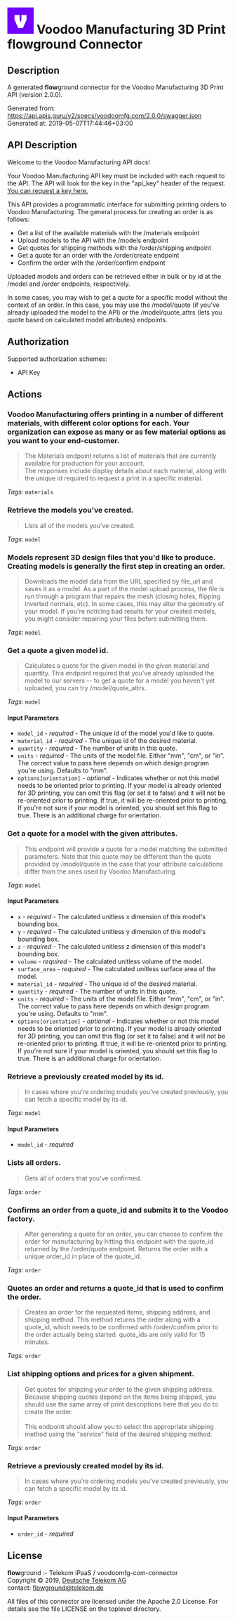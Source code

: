 # ![LOGO](logo.png) Voodoo Manufacturing 3D Print **flow**ground Connector

## Description

A generated **flow**ground connector for the Voodoo Manufacturing 3D Print API (version 2.0.0).

Generated from: https://api.apis.guru/v2/specs/voodoomfg.com/2.0.0/swagger.json<br/>
Generated at: 2019-05-07T17:44:46+03:00

## API Description

Welcome to the Voodoo Manufacturing API docs!

Your Voodoo Manufacturing API key must be included with each request to the API. The API will look for the key in the "api_key" header of the request. <a href="https://voodoomfg.com/3d-print-api#get-access" target="_blank">You can request a key here.</a>

This API provides a programmatic interface for submitting printing orders to Voodoo Manufacturing. The general process for creating an order is as follows:
  - Get a list of the available materials with the /materials endpoint
  - Upload models to the API with the /models endpoint
  - Get quotes for shipping methods with the /order/shipping endpoint
  - Get a quote for an order with the /order/create endpoint
  - Confirm the order with the /order/confirm endpoint

Uploaded models and orders can be retrieved either in bulk or by id at the /model and /order endpoints, respectively.

In some cases, you may wish to get a quote for a specific model without the context of an order. In this case, you may use the /model/quote (if you've already uploaded the model to the API) or the /model/quote_attrs (lets you quote based on calculated model attributes) endpoints.


## Authorization

Supported authorization schemes:
- API Key
## Actions

### Voodoo Manufacturing offers printing in a number of different materials, with different color options for each. Your organization can expose as many or as few material options as you want to your end-customer.

> The Materials endpoint returns a list of materials that are currently available for production for your account.<br/>
> The responses include display details about each material, along with the unique id required to request a print in a specific material.

*Tags:* `materials`

### Retrieve the models you've created.

> Lists all of the models you've created.

*Tags:* `model`

### Models represent 3D design files that you'd like to produce. Creating models is generally the first step in creating an order.

> Downloads the model data from the URL specified by file_url and saves it as a model. As a part of the model upload process, the file is run through a program that repairs the mesh (closing holes, flipping inverted normals, etc). In some cases, this may alter the geometry of your model. If you're noticing bad results for your created models, you might consider repairing your files before submitting them.

*Tags:* `model`

### Get a quote a given model id.

> Calculates a quote for the given model in the given material and quantity. This endpoint required that you've already uploaded the model to our servers -- to get a quote for a model you haven't yet uploaded, you can try /model/quote_attrs.

*Tags:* `model`

#### Input Parameters
* `model_id` - _required_ - The unique id of the model you'd like to quote.
* `material_id` - _required_ - The unique id of the desired material.
* `quantity` - _required_ - The number of units in this quote.
* `units` - _required_ - The units of the model file. Either "mm", "cm", or "in". The correct value to pass here depends on which design program you're using. Defaults to "mm".
* `options[orientation]` - _optional_ - Indicates whether or not this model needs to be oriented prior to printing. If your model is already oriented for 3D printing, you can omit this flag (or set it to false) and it will not be re-oriented prior to printing. If true, it will be re-oriented prior to printing. If you're not sure if your model is oriented, you should set this flag to true. There is an additional charge for orientation.

### Get a quote for a model with the given attributes.

> This endpoint will provide a quote for a model matching the submitted parameters. Note that this quote may be different than the quote provided by /model/quote in the case that your attribute calculations differ from the ones used by Voodoo Manufacturing.

*Tags:* `model`

#### Input Parameters
* `x` - _required_ - The calculated unitless x dimension of this model's bounding box.
* `y` - _required_ - The calculated unitless y dimension of this model's bounding box.
* `z` - _required_ - The calculated unitless z dimension of this model's bounding box.
* `volume` - _required_ - The calculated unitless volume of the model.
* `surface_area` - _required_ - The calculated unitless surface area of the model.
* `material_id` - _required_ - The unique id of the desired material.
* `quantity` - _required_ - The number of units in this quote.
* `units` - _required_ - The units of the model file. Either "mm", "cm", or "in". The correct value to pass here depends on which design program you're using. Defaults to "mm".
* `options[orientation]` - _optional_ - Indicates whether or not this model needs to be oriented prior to printing. If your model is already oriented for 3D printing, you can omit this flag (or set it to false) and it will not be re-oriented prior to printing. If true, it will be re-oriented prior to printing. If you're not sure if your model is oriented, you should set this flag to true. There is an additional charge for orientation.

### Retrieve a previously created model by its id.

> In cases where you're ordering models you've created previously, you can fetch a specific model by its id.

*Tags:* `model`

#### Input Parameters
* `model_id` - _required_

### Lists all orders.

> Gets all of orders that you've confirmed.

*Tags:* `order`

### Confirms an order from a quote_id and submits it to the Voodoo factory.

> After generating a quote for an order, you can choose to confirm the order for manufacturing by hitting this endpoint with the quote_id returned by the /order/quote endpoint. Returns the order with a unique order_id in place of the quote_id.

*Tags:* `order`

### Quotes an order and returns a quote_id that is used to confirm the order.

> Creates an order for the requested items, shipping address, and shipping method. This method returns the order along with a quote_id, which needs to be confirmed with /order/confirm prior to the order actually being started. quote_ids are only valid for 15 minutes.

*Tags:* `order`

### List shipping options and prices for a given shipment.

> Get quotes for shipping your order to the given shipping address. Because shipping quotes depend on the items being shipped, you should use the same array of print descriptions here that you do to create the order.<br/>
> <br/>
> This endpoint should allow you to select the appropriate shipping method using the "service" field of the desired shipping method.

*Tags:* `order`

### Retrieve a previously created model by its id.

> In cases where you're ordering models you've created previously, you can fetch a specific model by its id.

*Tags:* `order`

#### Input Parameters
* `order_id` - _required_

## License

**flow**ground :- Telekom iPaaS / voodoomfg-com-connector<br/>
Copyright © 2019, [Deutsche Telekom AG](https://www.telekom.de)<br/>
contact: flowground@telekom.de

All files of this connector are licensed under the Apache 2.0 License. For details
see the file LICENSE on the toplevel directory.
